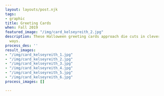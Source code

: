 ```yaml
---
layout: layouts/post.njk
tags:
- graphic
title: Greeting Cards
when: Fall 2019
featured_image: "/img/card_kelseyreith_2.jpg"
description: These Halloween greeting cards approach die cuts in clever and unsuspecting
  ways.
process_des: ''
result_images:
- "/img/card_kelseyreith_1.jpg"
- "/img/card_kelseyreith_2.jpg"
- "/img/card_kelseyreith_3.jpg"
- "/img/card_kelseyreith_4.jpg"
- "/img/card_kelseyreith_5.jpg"
- "/img/card_kelseyreith_6.jpg"
process_images: []

---
```

